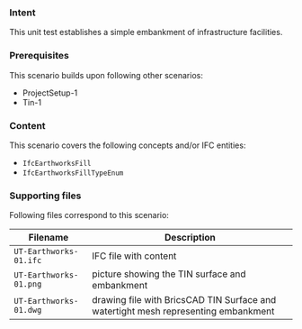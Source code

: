 
### Intent

This unit test establishes a simple embankment of infrastructure facilities.

### Prerequisites

This scenario builds upon following other scenarios:

- ProjectSetup-1
- Tin-1

### Content

This scenario covers the following concepts and/or IFC entities:

- `IfcEarthworksFill`
- `IfcEarthworksFillTypeEnum`

### Supporting files

Following files correspond to this scenario:

| Filename             | Description                                                  |
| -------------------- | ------------------------------------------------------------ |
| `UT-Earthworks-01.ifc` | IFC file with content                                        |
| `UT-Earthworks-01.png` | picture showing the TIN surface and embankment               |
| `UT-Earthworks-01.dwg` | drawing file with BricsCAD TIN Surface and watertight mesh representing embankment |
